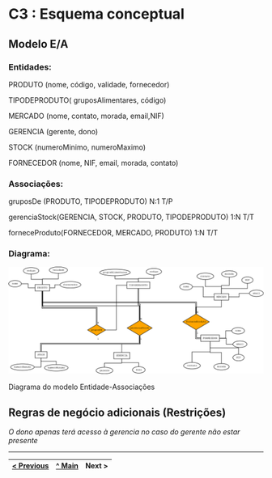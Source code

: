 # C3 : Esquema conceptual

## Modelo E/A


### Entidades: 


PRODUTO (nome, código, validade, fornecedor) 

TIPODEPRODUTO( gruposAlimentares, código)

MERCADO (nome, contato, morada, email,NIF)

GERENCIA (gerente, dono)

STOCK (numeroMinimo, numeroMaximo)

FORNECEDOR (nome, NIF, email, morada, contato)


### Associações:


gruposDe (PRODUTO, TIPODEPRODUTO)				       N:1 T/P

gerenciaStock(GERENCIA, STOCK, PRODUTO, TIPODEPRODUTO)     1:N T/T

forneceProduto(FORNECEDOR, MERCADO, PRODUTO)		        1:N T/T



### Diagrama: 
![An alternative description](images/image.png)   

Diagrama do modelo Entidade-Associações  


## Regras de negócio adicionais (Restrições)
_O dono apenas terá acesso à gerencia no caso do gerente não estar presente_

---
[< Previous](rei02.md) | [^ Main](https://github.com/TCM21-SIBD03/reportSIBD) | Next >
:--- | :---: | ---: 
